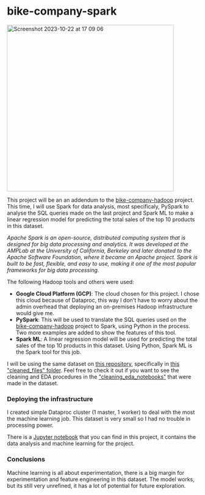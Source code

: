 # bike-company-spark

<img width="437" alt="Screenshot 2023-10-22 at 17 09 06" src="https://github.com/leorickli/bike-company-spark/assets/106999054/e2db42c3-7a60-4c03-b64f-b4c1b56914cc">

This project will be an an addendum to the [bike-company-hadoop](https://github.com/leorickli/bike-company-hadoop/blob/main/README.md#bike-company-hadoop) project. This time, I will use Spark for data analysis, most specificaly, PySpark to analyse the SQL queries made on the last project and Spark ML to make a linear regression model for predicting the total sales of the top 10 products in this dataset.

*Apache Spark is an open-source, distributed computing system that is designed for big data processing and analytics. It was developed at the AMPLab at the University of California, Berkeley and later donated to the Apache Software Foundation, where it became an Apache project. Spark is built to be fast, flexible, and easy to use, making it one of the most popular frameworks for big data processing.*

The following Hadoop tools and others were used:

- **Google Cloud Platform (GCP)**: The cloud chosen for this project. I chose this cloud because of Dataproc, this way I don't have to worry about the admin overhead that deploying an on-premises Hadoop infrastructure would give me.
- **PySpark**: This will be used to translate the SQL queries used on the [bike-company-hadoop](https://github.com/leorickli/bike-company-hadoop/blob/main/README.md#bike-company-hadoop) project to Spark, using Python in the process. Two more examples are added to show the features of this tool.
- **Spark ML**: A linear regression model will be used for predicting the total sales of the top 10 products in this dataset. Using Python, Spark ML is the Spark tool for this job.

I will be using the same dataset on [this repository](https://github.com/leorickli/rox-test), specifically in [this "cleaned_files" folder](https://github.com/leorickli/rox-test/tree/main/cleaned_files). Feel free to check it out if you want to see the cleaning and EDA procedures in the ["cleaning_eda_notebooks"](https://github.com/leorickli/rox-test/tree/main/cleaning_eda_notebooks) that were made in the dataset. 

### Deploying the infrastructure

I created simple Dataproc cluster (1 master, 1 worker) to deal with the most the machine learning job. This dataset is very small so I had no trouble in processing power.

There is a [Jupyter notebook](https://github.com/leorickli/bike-company-spark/blob/main/spark_notebook.ipynb) that you can find in this project, it contains the data analysis and machine learning for the project.

### Conclusions

Machine learning is all about experimentation, there is a big margin for experimentation and feature engineering in this dataset. The model works, but its still very unrefined, it has a lot of potential for future exploration.

